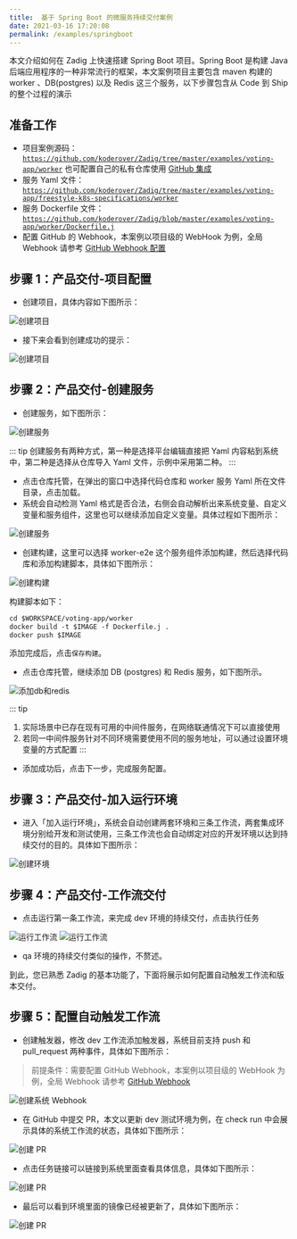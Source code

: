 ```yaml
---
title:  基于 Spring Boot 的微服务持续交付案例
date: 2021-03-16 17:20:08
permalink: /examples/springboot
---
```


本文介绍如何在 Zadig 上快速搭建 Spring Boot 项目。Spring Boot 是构建 Java 后端应用程序的一种非常流行的框架，本文案例项目主要包含 maven 构建的 worker 、DB(postgres) 以及 Redis 这三个服务，以下步骤包含从 Code 到 Ship 的整个过程的演示

## 准备工作

- 项目案例源码： [`https://github.com/koderover/Zadig/tree/master/examples/voting-app/worker`](https://github.com/koderover/Zadig/tree/master/examples/voting-app/worker) 也可配置自己的私有仓库使用 [GitHub 集成](/settings/codehost/github)
- 服务 Yaml 文件：[`https://github.com/koderover/Zadig/tree/master/examples/voting-app/freestyle-k8s-specifications/worker`](https://github.com/koderover/Zadig/tree/master/examples/voting-app/freestyle-k8s-specifications/worker)
- 服务 Dockerfile 文件：[`https://github.com/koderover/Zadig/blob/master/examples/voting-app/worker/Dockerfile.j`](https://github.com/koderover/Zadig/blob/master/examples/voting-app/worker/Dockerfile.j)
- 配置 GitHub 的 Webhook，本案例以项目级的 WebHook 为例，全局 Webhook 请参考 [GitHub Webhook 配置](/settings/webhook-config/#github-webhook-配置)

## 步骤 1：产品交付-项目配置

- 创建项目，具体内容如下图所示：

![创建项目](./_images/springboot_create_project.png "创建项目")

- 接下来会看到创建成功的提示：

![创建项目](./_images/springboot_succeeded_to_create_project.png "创建项目成功提示")
## 步骤 2：产品交付-创建服务

- 创建服务，如下图所示：

![创建服务](./_images/springboot_createService.png "创建服务")

::: tip
创建服务有两种方式，第一种是选择平台编辑直接把 Yaml 内容粘到系统中，第二种是选择从仓库导入 Yaml 文件，示例中采用第二种。
:::

- 点击仓库托管，在弹出的窗口中选择代码仓库和 worker 服务 Yaml 所在文件目录，点击加载。
- 系统会自动检测 Yaml 格式是否合法，右侧会自动解析出来系统变量、自定义变量和服务组件，这里也可以继续添加自定义变量。具体过程如下图所示：

![创建服务](./_images/springboot_load_service_yaml.gif "加载服务配置")

- 创建构建，这里可以选择 worker-e2e 这个服务组件添加构建，然后选择代码库和添加构建脚本，具体如下图所示：

![创建构建](./_images/springboot_create_build.png "创建构建")

构建脚本如下：

```dockerfile
cd $WORKSPACE/voting-app/worker
docker build -t $IMAGE -f Dockerfile.j .
docker push $IMAGE
```
添加完成后，点击`保存构建`。

- 点击仓库托管，继续添加 DB  (postgres) 和 Redis 服务，如下图所示。

![添加db和redis](./_images/springboot_add_db.png "添加db和redis")

::: tip
1. 实际场景中已存在现有可用的中间件服务，在网络联通情况下可以直接使用
2. 若同一中间件服务针对不同环境需要使用不同的服务地址，可以通过设置环境变量的方式配置
:::

- 添加成功后，点击下一步，完成服务配置。

## 步骤 3：产品交付-加入运行环境

- 进入「加入运行环境」，系统会自动创建两套环境和三条工作流，两套集成环境分别给开发和测试使用，三条工作流也会自动绑定对应的开发环境以达到持续交付的目的。具体如下图所示：

![创建环境](./_images/springboot_create_project_result.png "创建环境")

## 步骤 4：产品交付-工作流交付

- 点击运行第一条工作流，来完成 dev 环境的持续交付，点击执行任务

![运行工作流](./_images/springboot_run_dev_worker.png "运行工作流")
![运行工作流](./_images/springboot_run_pipeline_result.png "运行工作流")

- qa 环境的持续交付类似的操作，不赘述。

到此，您已熟悉 Zadig 的基本功能了，下面将展示如何配置自动触发工作流和版本交付。

## 步骤 5：配置自动触发工作流

- 创建触发器，修改 dev 工作流添加触发器，系统目前支持 push 和 pull_request 两种事件，具体如下图所示：

> 前提条件：需要配置 GitHub Webhook，本案例以项目级的 WebHook 为例，全局 Webhook 请参考 [GitHub Webhook](/pages/09351a)

![创建系统 Webhook](./_images/springboot_create_webhook.png "创建系统Webhook")

- 在 GitHub 中提交 PR，本文以更新 dev 测试环境为例，在 check run 中会展示具体的系统工作流的状态，具体如下图所示：

![创建 PR](./_images/springboot_create_pr.png "创建 PR")

- 点击任务链接可以链接到系统里面查看具体信息，具体如下图所示：

![创建 PR](./_images/springboot_webhook_triggered_pipeline.png "创建 PR")

- 最后可以看到环境里面的镜像已经被更新了，具体如下图所示：

![创建 PR](./_images/springboot_triggered_pipeline_env_stats.png "创建 PR")

